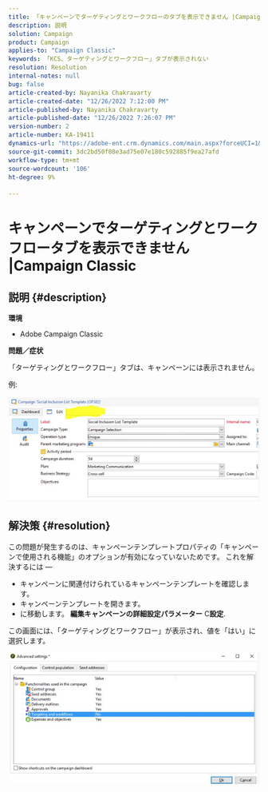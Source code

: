 ```yaml
---
title: 「キャンペーンでターゲティングとワークフローのタブを表示できません |Campaign Classic»
description: 説明
solution: Campaign
product: Campaign
applies-to: "Campaign Classic"
keywords: 「KCS、ターゲティングとワークフロー」タブが表示されない
resolution: Resolution
internal-notes: null
bug: false
article-created-by: Nayanika Chakravarty
article-created-date: "12/26/2022 7:12:00 PM"
article-published-by: Nayanika Chakravarty
article-published-date: "12/26/2022 7:26:07 PM"
version-number: 2
article-number: KA-19411
dynamics-url: "https://adobe-ent.crm.dynamics.com/main.aspx?forceUCI=1&pagetype=entityrecord&etn=knowledgearticle&id=fbde4e26-5185-ed11-81ac-6045bd006b4b"
source-git-commit: 3dc2bd50f08e3ad75e07e180c592885f9ea27afd
workflow-type: tm+mt
source-wordcount: '106'
ht-degree: 9%

---
```


# キャンペーンでターゲティングとワークフロータブを表示できません |Campaign Classic

## 説明 {#description}


<b>環境</b>

- Adobe Campaign Classic

<b>問題／症状</b>

「ターゲティングとワークフロー」タブは、キャンペーンには表示されません。

例:
<br><br>![](assets/___fcde4e26-5185-ed11-81ac-6045bd006b4b___.png)<br>

## 解決策 {#resolution}


この問題が発生するのは、キャンペーンテンプレートプロパティの「キャンペーンで使用される機能」のオプションが有効になっていないためです。 これを解決するには —

- キャンペーンに関連付けられているキャンペーンテンプレートを確認します。
- キャンペーンテンプレートを開きます。
- に移動します。 <b>編集</b><b>キャンペーンの詳細設定パラメーター</b>  C<b>設定</b>.


この画面には、「ターゲティングとワークフロー」が表示され、値を「はい」に選択します。

![](assets/f184a935-4ace-ec11-a7b5-00224809c196.png)
